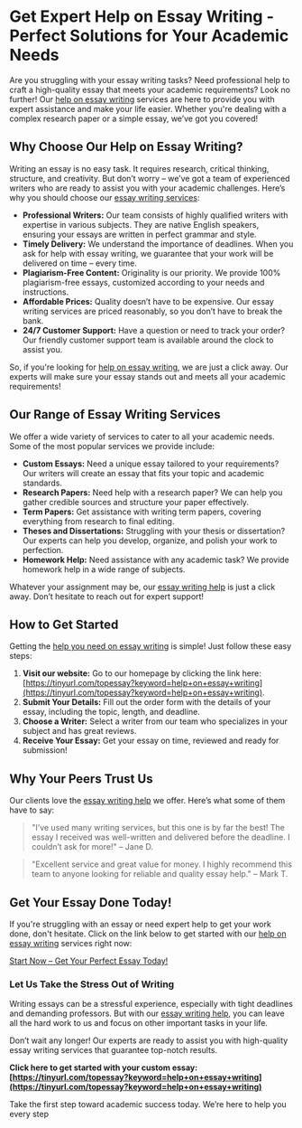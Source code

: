 # Get Expert Help on Essay Writing - Perfect Solutions for Your Academic Needs

Are you struggling with your essay writing tasks? Need professional help to craft a high-quality essay that meets your academic requirements? Look no further! Our [help on essay writing](https://tinyurl.com/topessay?keyword=help+on+essay+writing) services are here to provide you with expert assistance and make your life easier. Whether you're dealing with a complex research paper or a simple essay, we’ve got you covered!

## Why Choose Our Help on Essay Writing?

Writing an essay is no easy task. It requires research, critical thinking, structure, and creativity. But don’t worry – we’ve got a team of experienced writers who are ready to assist you with your academic challenges. Here’s why you should choose our [essay writing services](https://tinyurl.com/topessay?keyword=help+on+essay+writing):

- **Professional Writers:** Our team consists of highly qualified writers with expertise in various subjects. They are native English speakers, ensuring your essays are written in perfect grammar and style.
- **Timely Delivery:** We understand the importance of deadlines. When you ask for help with essay writing, we guarantee that your work will be delivered on time – every time.
- **Plagiarism-Free Content:** Originality is our priority. We provide 100% plagiarism-free essays, customized according to your needs and instructions.
- **Affordable Prices:** Quality doesn’t have to be expensive. Our essay writing services are priced reasonably, so you don’t have to break the bank.
- **24/7 Customer Support:** Have a question or need to track your order? Our friendly customer support team is available around the clock to assist you.

So, if you're looking for [help on essay writing](https://tinyurl.com/topessay?keyword=help+on+essay+writing), we are just a click away. Our experts will make sure your essay stands out and meets all your academic requirements!

## Our Range of Essay Writing Services

We offer a wide variety of services to cater to all your academic needs. Some of the most popular services we provide include:

- **Custom Essays:** Need a unique essay tailored to your requirements? Our writers will create an essay that fits your topic and academic standards.
- **Research Papers:** Need help with a research paper? We can help you gather credible sources and structure your paper effectively.
- **Term Papers:** Get assistance with writing term papers, covering everything from research to final editing.
- **Theses and Dissertations:** Struggling with your thesis or dissertation? Our experts can help you develop, organize, and polish your work to perfection.
- **Homework Help:** Need assistance with any academic task? We provide homework help in a wide range of subjects.

Whatever your assignment may be, our [essay writing help](https://tinyurl.com/topessay?keyword=help+on+essay+writing) is just a click away. Don’t hesitate to reach out for expert support!

## How to Get Started

Getting the [help you need on essay writing](https://tinyurl.com/topessay?keyword=help+on+essay+writing) is simple! Just follow these easy steps:

1. **Visit our website:** Go to our homepage by clicking the link here: [https://tinyurl.com/topessay?keyword=help+on+essay+writing](https://tinyurl.com/topessay?keyword=help+on+essay+writing).
2. **Submit Your Details:** Fill out the order form with the details of your essay, including the topic, length, and deadline.
3. **Choose a Writer:** Select a writer from our team who specializes in your subject and has great reviews.
4. **Receive Your Essay:** Get your essay on time, reviewed and ready for submission!

## Why Your Peers Trust Us

Our clients love the [essay writing help](https://tinyurl.com/topessay?keyword=help+on+essay+writing) we offer. Here’s what some of them have to say:

> "I’ve used many writing services, but this one is by far the best! The essay I received was well-written and delivered before the deadline. I couldn’t ask for more!" – Jane D.

> "Excellent service and great value for money. I highly recommend this team to anyone looking for reliable and quality essay help." – Mark T.

## Get Your Essay Done Today!

If you're struggling with an essay or need expert help to get your work done, don't hesitate. Click on the link below to get started with our [help on essay writing](https://tinyurl.com/topessay?keyword=help+on+essay+writing) services right now:

[Start Now – Get Your Perfect Essay Today!](https://tinyurl.com/topessay?keyword=help+on+essay+writing)

### Let Us Take the Stress Out of Writing

Writing essays can be a stressful experience, especially with tight deadlines and demanding professors. But with our [essay writing help](https://tinyurl.com/topessay?keyword=help+on+essay+writing), you can leave all the hard work to us and focus on other important tasks in your life.

Don’t wait any longer! Our experts are ready to assist you with high-quality essay writing services that guarantee top-notch results.

**Click here to get started with your custom essay: [https://tinyurl.com/topessay?keyword=help+on+essay+writing](https://tinyurl.com/topessay?keyword=help+on+essay+writing)**

Take the first step toward academic success today. We’re here to help you every step
